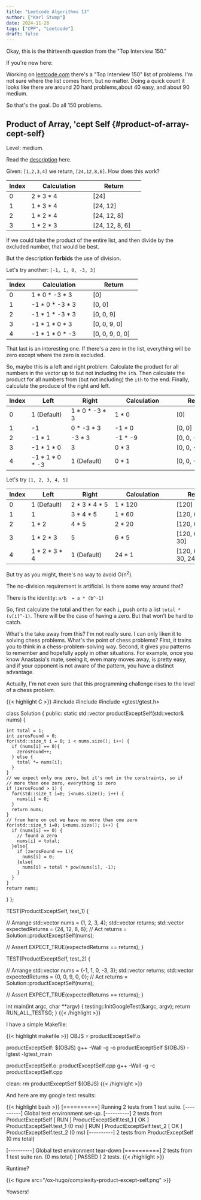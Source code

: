 ```yaml
---
title: "Leetcode Algorithms 13"
author: ["Karl Stump"]
date: 2024-11-26
tags: ["CPP", "Leetcode"]
draft: false
---
```


Okay, this is the thirteenth question from the "Top Interview 150."

If you're new here:

Working on [leetcode.com](https:leetcode.com) there's a "Top Interview 150" list of problems. I'm not sure where the list
comes from, but no matter. Doing a quick count it looks like there are around 20 hard problems,about
40 easy, and about 90 medium.

So that's the goal. Do all 150 problems.


## Product of Array, 'cept Self {#product-of-array-cept-self}

Level: medium.

Read the [description](https://leetcode.com/problems/h-index/description/?envType=study-plan-v2&envId=top-interview-150) here.

Given: `[1,2,3,4]` we return, `[24,12,8,6]`. How does this work?

| Index |        Calculation        |        Return          |
|-------|---------------------------|------------------------|
| 0     | 2 \* 3 \* 4               | [24]                   |
| 1     | 1 \* 3 \* 4               | [24, 12]               |
| 2     | 1 \* 2 \* 4               | [24, 12, 8]            |
| 3     | 1 \* 2 \* 3               | [24, 12, 8, 6]         |

If we could take the product of the entire list, and then divide by the excluded number, that would
be best.

But the description **forbids** the use of division.

Let's try another: `[-1, 1, 0, -3, 3]`

| Index |        Calculation        |        Return        |
|-------|---------------------------|----------------------|
| 0     | 1 \* 0 \* -3 \* 3         | [0]                  |
| 1     | -1 \* 0 \* -3 \* 3        | [0, 0]               |
| 2     | -1 \* 1 \* -3 \* 3        | [0, 0, 9]            |
| 3     | -1 \* 1 \* 0 \* 3         | [0, 0, 9, 0]         |
| 4     | -1 \* 1 \* 0 \* -3        | [0, 0, 9, 0, 0]      |

That last is an interesting one. If there's a zero in the list, everything will be zero
except where the zero is excluded.

So, maybe this is a left and right problem. Calculate the product for all numbers in the vector up
to but not including the `ith`. Then calculate the product for all numbers from (but not including)
the `ith` to the end. Finally, calculate the produce of the right and left.

| Index |        Left        |        Right        |        Calculation        |        Return        |
|-------|--------------------|---------------------|---------------------------|----------------------|
| 0     | 1 (Default)        | 1 \* 0 \* -3 \* 3   | 1 \* 0                    | [0]                  |
| 1     | -1                 | 0 \* -3 \* 3        | -1 \* 0                   | [0, 0]               |
| 2     | -1 \* 1            | -3 \* 3             | -1 \* -9                  | [0, 0, -9]           |
| 3     | -1 \* 1 \* 0       | 3                   | 0 \* 3                    | [0, 0, -9, 0]        |
| 4     | -1 \* 1 \* 0 \* -3 | 1 (Default)         | 0 \* 1                    | [0, 0, -9, 0, 0]     |

Let's try `[1, 2, 3, 4, 5]`

| Index |        Left        |        Right        |        Calculation        |        Return         |
|-------|--------------------|---------------------|---------------------------|-----------------------|
| 0     | 1 (Default)        | 2 \* 3 \* 4 \* 5    | 1 \* 120                  | [120]                 |
| 1     | 1                  | 3 \* 4 \* 5         | 1 \* 60                   | [120, 60]             |
| 2     | 1 \* 2             | 4 \* 5              | 2 \* 20                   | [120, 60, 40]         |
| 3     | 1 \* 2 \* 3        | 5                   | 6 \* 5                    | [120, 60, 40, 30]     |
| 4     | 1 \* 2 \* 3 \* 4   | 1 (Default)         | 24 \* 1                   | [120, 60, 40, 30, 24] |

But try as you might, there's no way to avoid O(n<sup>2</sup>).

The no-division requirement is artificial. Is there some way around that?

There is the identity: `a/b  = a * (b^-1)`

So, first calculate the total and then for each `i`, push onto a list `total * (v[i]^-1)`. There will be
the case of having a zero. But that won't be hard to catch.

What's the take away from this? I'm not really sure. I can only liken it to solving chess
problems. What's the point of chess problems? First, it trains you to think in a
chess-problem-solving way. Second, it gives you patterns to remember and hopefully apply in other
situations. For example, once you know Anastasia's mate, seeing it, even many moves away, is pretty
easy, and if your opponent is not aware of the pattern, you have a distinct advantage.

Actually, I'm not even sure that this programming challenge rises to the level of a chess problem.

{{< highlight C >}}
#include <vector>
#include <cmath>
#include <gtest/gtest.h>

class Solution {
public:
  static std::vector<int> productExceptSelf(std::vector<int>& nums) {

    int total = 1;
    int zerosFound = 0;
    for(std::size_t i = 0; i < nums.size(); i++) {
      if (nums[i] == 0){
        zerosFound++;
      } else {
        total *= nums[i];
      }
    }
    // we expect only one zero, but it's not in the constraints, so if
    // more than one zero, everything is zero
    if (zerosFound > 1) {
      for(std::size_t i=0; i<nums.size(); i++) {
        nums[i] = 0;
      }
      return nums;
    }
    // from here on out we have no more than one zero
    for(std::size_t i=0; i<nums.size(); i++) {
      if (nums[i] == 0) {
        // found a zero
        nums[i] = total;
      }else{
        if (zerosFound == 1){
          nums[i] = 0;
        }else{
          nums[i] = total * pow(nums[i], -1);
        }
      }
    }
    return nums;
  }
};

TEST(ProductExceptSelf, test_1) {

  // Arrange
  std::vector<int> nums = {1, 2, 3, 4};
  std::vector<int> returns;
  std::vector<int> expectedReturns = {24, 12, 8, 6};
  // Act
  returns = Solution::productExceptSelf(nums);

  // Assert
  EXPECT_TRUE(expectedReturns == returns);
}

TEST(ProductExceptSelf, test_2) {

  // Arrange
  std::vector<int> nums = {-1, 1, 0, -3, 3};
  std::vector<int> returns;
  std::vector<int> expectedReturns = {0, 0, 9, 0, 0};
  // Act
  returns = Solution::productExceptSelf(nums);

  // Assert
  EXPECT_TRUE(expectedReturns == returns);
}


int main(int argc, char **argv) {
  testing::InitGoogleTest(&argc, argv);
  return RUN_ALL_TESTS();
}
{{< /highlight >}}

I have a simple Makefile:

{{< highlight makefile >}}
OBJS = productExceptSelf.o

productExceptSelf: $(OBJS)
        g++ -Wall -g -o productExceptSelf $(OBJS) -lgtest -lgtest_main

productExceptSelf.o: productExceptSelf.cpp
        g++ -Wall -g -c productExceptSelf.cpp

clean:
        rm productExceptSelf $(OBJS)
{{< /highlight >}}

And here are my google test results:

{{< highlight bash >}}
[==========] Running 2 tests from 1 test suite.
[----------] Global test environment set-up.
[----------] 2 tests from ProductExceptSelf
[ RUN      ] ProductExceptSelf.test_1
[       OK ] ProductExceptSelf.test_1 (0 ms)
[ RUN      ] ProductExceptSelf.test_2
[       OK ] ProductExceptSelf.test_2 (0 ms)
[----------] 2 tests from ProductExceptSelf (0 ms total)

[----------] Global test environment tear-down
[==========] 2 tests from 1 test suite ran. (0 ms total)
[  PASSED  ] 2 tests.
{{< /highlight >}}

Runtime?

{{< figure src="/ox-hugo/complexity-product-except-self.png" >}}

Yowsers!
